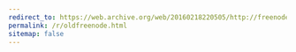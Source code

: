 ```yaml
---
redirect_to: https://web.archive.org/web/20160218220505/http://freenode.net
permalink: /r/oldfreenode.html
sitemap: false
---
```

